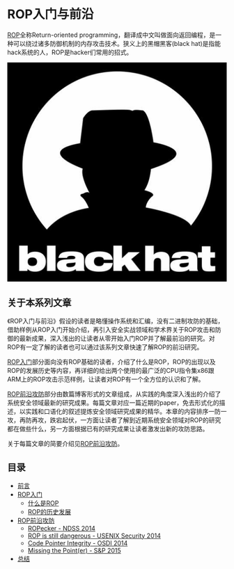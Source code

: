 # ROP入门与前沿

[ROP](https://en.wikipedia.org/wiki/Return-oriented_programming)全称Return-oriented programming，翻译成中文叫做面向返回编程，是一种可以绕过诸多防御机制的内存攻击技术。狭义上的黑帽黑客(black hat)是指能hack系统的人，ROP是hacker们常用的招式。

![BlackHat](./resources/1-black-hat.jpg)

## 关于本系列文章

《ROP入门与前沿》假设的读者是略懂操作系统和汇编，没有二进制攻防的基础，借助样例从ROP入门开始介绍，再引入安全实战领域和学术界关于ROP攻击和防御的最新成果，深入浅出的让读者从零开始入门ROP并了解最前沿的研究。对ROP有一定了解的读者也可以通过该系列文章快速了解ROP的前沿研究。

[ROP入门](./introduction/README.md)部分面向没有ROP基础的读者，介绍了什么是ROP，ROP的出现以及ROP的发展历史等内容，再详细的给出两个使用的最广泛的CPU指令集x86跟ARM上的ROP攻击示范样例，让读者对ROP有一个全方位的认识和了解。

[ROP前沿攻防](./foreland/README.md)部分由数篇博客形式的文章组成，从实践的角度深入浅出的介绍了系统安全领域最新的研究成果。每篇文章对应一篇近期的paper，免去形式化的描述，以实践和口语化的叙述提炼安全领域研究成果的精华。本章的内容排序一防一攻，再防再攻，跌宕起伏，一方面让读者了解到近期系统安全领域对ROP的研究都在做些什么，另一方面根据已有的研究成果让读者激发出新的攻防思路。

关于每篇文章的简要介绍见[ROP前沿攻防](./foreland/README.md)。

## 目录

* [前言](./README.md)
* [ROP入门](./introduction/README.md)
    + [什么是ROP](./introduction/What-is-ROP.md)
    + [ROP的历史发展](./introduction/ROP-history.md)
* [ROP前沿攻防](./foreland/README.md)
    + [ROPecker - NDSS 2014](./foreland/ROPecker.md)
    + [ROP is still dangerous - USENIX Security 2014](./foreland/ROP-is-still-dangerous.md)
    + [Code Pointer Integrity - OSDI 2014](./foreland/Code-Pointer-Integrity.md)
    + [Missing the Point(er) - S&P 2015](./foreland/Missing-the-Pointer.md)
* [总结](./summary/README.md)
